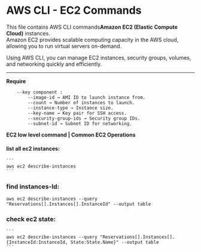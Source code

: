 # AWS CLI - EC2 Commands

This file contains AWS CLI commands**Amazon EC2 (Elastic Compute Cloud)** instances.  
Amazon EC2 provides scalable computing capacity in the AWS cloud, allowing you to run virtual servers on-demand.

Using AWS CLI, you can manage EC2 instances, security groups, volumes, and networking quickly and efficiently.

---

**Require**
```
    --key component : 
        --image-id → AMI ID to launch instance from.
        --count → Number of instances to launch.
        --instance-type → Instance size.
        --key-name → Key pair for SSH access.
        --security-group-ids → Security group IDs.
        --subnet-id → Subnet ID for networking.  
```

**EC2 low level command | Common EC2 Operations**

#### list all ec2 instances:
    ```
    aws ec2 describe-instances
    ```
### find instances-Id:
    aws ec2 describe-instances --query "Reservations[].Instances[].InstanceId" --output table

### check ec2 state:
    ```
    aws ec2 describe-instances --query "Reservations[].Instances[].{InstanceId:InstanceId, State:State.Name}" --output table
    ```